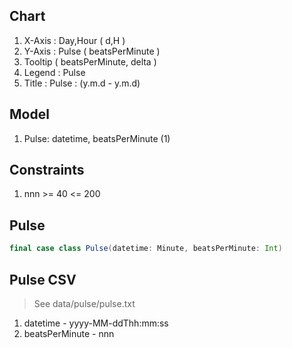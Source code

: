 Chart
-----
1. X-Axis : Day,Hour ( d,H )
2. Y-Axis : Pulse ( beatsPerMinute )
3. Tooltip ( beatsPerMinute, delta )
4. Legend : Pulse
5. Title : Pulse : (y.m.d - y.m.d)

Model
-----
1. Pulse: datetime, beatsPerMinute (1)

Constraints
-----------
1. nnn >= 40 <= 200

Pulse
-----
```scala
final case class Pulse(datetime: Minute, beatsPerMinute: Int)
```

Pulse CSV
---------
>See data/pulse/pulse.txt
1. datetime - yyyy-MM-ddThh:mm:ss
2. beatsPerMinute - nnn